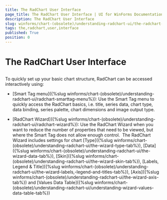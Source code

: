 ```yaml
---
title: The RadChart User Interface
page_title: The RadChart User Interface | UI for WinForms Documentation
description: The RadChart User Interface
slug: winforms/chart-(obsolete)/understanding-radchart-ui/the-radchart-user-interface
tags: the,radchart,user,interface
published: True
position: 0
---
```


# The RadChart User Interface



## 

To quickly set up your basic chart structure, RadChart can be accessed interactively using:

* [Smart Tag menu]({%slug winforms/chart-(obsolete)/understanding-radchart-ui/radchart-smarttag-menu%}): Use the Smart Tag menu to quickly access the RadChart basics, i.e. title, series data, chart type, data binding, series palette, chart dimensions and image output type.

* [RadChart Wizard]({%slug winforms/chart-(obsolete)/understanding-radchart-ui/radchart-wizard%}): Use the RadChart Wizard when you want to reduce the number of properties that need to be viewed, but where the Smart Tag does not allow enough control.  The RadChart Wizard includes settings for chart [Type]({%slug winforms/chart-(obsolete)/understanding-radchart-ui/the-wizard-type-tab%}), [Data]({%slug winforms/chart-(obsolete)/understanding-radchart-ui/the-wizard-data-tab%}), [Skin]({%slug winforms/chart-(obsolete)/understanding-radchart-ui/the-wizard-skin-tab%}), [Labels, Legend & Title]({%slug winforms/chart-(obsolete)/understanding-radchart-ui/the-wizard-labels,-legend-and-titles-tab%}), [Axis]({%slug winforms/chart-(obsolete)/understanding-radchart-ui/the-wizard-axis-tab%}) and [Values Data Table]({%slug winforms/chart-(obsolete)/understanding-radchart-ui/understanding-wizard-values-data-table-tab%})
